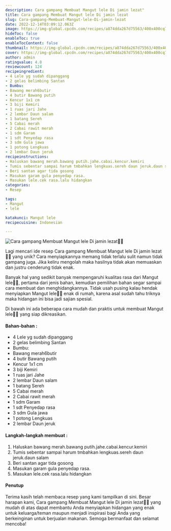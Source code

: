 ```yaml
---
description: Cara gampang Membuat Mangut lele Di jamin lezat"
title: Cara gampang Membuat Mangut lele Di jamin lezat
slug: Cara-gampang-Membuat-Mangut-lele-Di-jamin-lezat
date: 2022-12-14T03:09:12.063Z
image: https://img-global.cpcdn.com/recipes/a874dda267d75563/400x400cq70/photo.jpg
hideToc: false
enableToc: true
enableTocContent: false
thumbnail: https://img-global.cpcdn.com/recipes/a874dda267d75563/400x400cq70/photo.jpg
cover: https://img-global.cpcdn.com/recipes/a874dda267d75563/400x400cq70/photo.jpg
author: admin
ratingvalue: 4.8
reviewcount: 124
recipeingredient:
- 4 Lele yg sudah dipanggang
- 2 gelas belimbing Santan
- Bumbu:
- Bawang merah6butir
- 4 butir Bawang putih
- Kencur 1x1 cm
- 3 biji Kemiri
- 1 ruas jari Jahe
- 2 lembar Daun salam
- 1 batang Sereh
- 5 Cabai merah
- 2 Cabai rawit merah
- 1 sdm Garam
- 1 sdt Penyedap rasa
- 3 sdm Gula jawa
- 1 potong Lengkuas
- 2 lembar Daun jeruk
recipeinstructions:
- Haluskan bawang merah.bawang putih.jahe.cabai.kencur.kemiri
- Tumis sebentar sampai harum tmbahkan lengkuas.sereh daun jeruk.daun salam
- Beri santan agar tida gosong
- Masukan garam gula penyedap rasa.
- Masukan lele.cek rasa.lalu hidangkan
categories:
- Resep

tags:
- Mangut
- lele

katakunci: Mangut lele
recipecuisine: Indonesian

---
```


![Cara gampang Membuat Mangut lele Di jamin lezat👩‍🍳](https://img-global.cpcdn.com/recipes/a874dda267d75563/400x400cq70/photo.jpg)

Lagi mencari ide resep Cara gampang Membuat Mangut lele Di jamin lezat👩‍🍳 yang unik? Cara menyiapkannya memang tidak terlalu sulit namun tidak gampang juga. Jika keliru mengolah maka hasilnya tidak akan memuaskan dan justru cenderung tidak enak.

Banyak hal yang sedikit banyak mempengaruhi kualitas rasa dari Mangut lele👩‍🍳, pertama dari jenis bahan, kemudian pemilihan bahan segar sampai cara membuat dan menghidangkannya. Tidak usah pusing kalau hendak menyiapkan Mangut lele👩‍🍳 enak di rumah, karena asal sudah tahu triknya maka hidangan ini bisa jadi sajian spesial.

Di bawah ini ada beberapa cara mudah dan praktis untuk membuat Mangut lele👩‍🍳 yang siap dikreasikan.

<!--inarticleads1-->

#### Bahan-bahan :

- 4 Lele yg sudah dipanggang
- 2 gelas belimbing Santan
- Bumbu:
- Bawang merah6butir
- 4 butir Bawang putih
- Kencur 1x1 cm
- 3 biji Kemiri
- 1 ruas jari Jahe
- 2 lembar Daun salam
- 1 batang Sereh
- 5 Cabai merah
- 2 Cabai rawit merah
- 1 sdm Garam
- 1 sdt Penyedap rasa
- 3 sdm Gula jawa
- 1 potong Lengkuas
- 2 lembar Daun jeruk

<!--inarticleads2-->

#### Langkah-langkah membuat :

1. Haluskan bawang merah.bawang putih.jahe.cabai.kencur.kemiri
1. Tumis sebentar sampai harum tmbahkan lengkuas.sereh daun jeruk.daun salam
1. Beri santan agar tida gosong
1. Masukan garam gula penyedap rasa.
1. Masukan lele.cek rasa.lalu hidangkan

#### Penutup

Terima kasih telah membaca resep yang kami tampilkan di sini. Besar harapan kami, Cara gampang Membuat Mangut lele Di jamin lezat👩‍🍳 yang mudah di atas dapat membantu Anda menyiapkan hidangan yang enak untuk keluarga/teman maupun menjadi inspirasi bagi Anda yang berkeinginan untuk berjualan makanan. Semoga bermanfaat dan selamat mencoba!